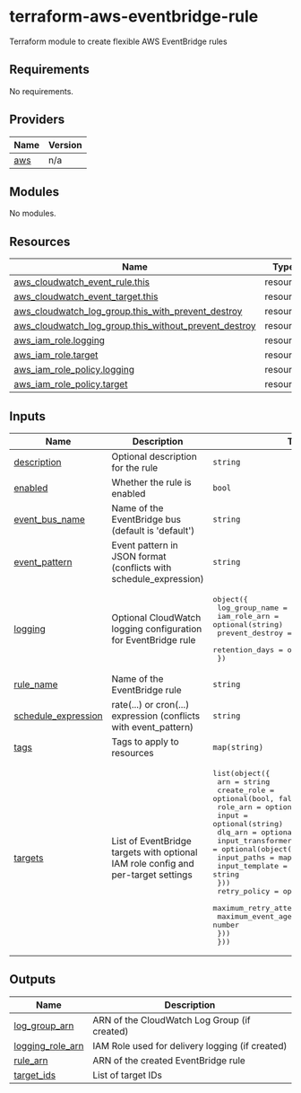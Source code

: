 # terraform-aws-eventbridge-rule

Terraform module to create flexible AWS EventBridge rules

<!-- BEGIN_TF_DOCS -->
## Requirements

No requirements.

## Providers

| Name | Version |
|------|---------|
| <a name="provider_aws"></a> [aws](#provider\_aws) | n/a |

## Modules

No modules.

## Resources

| Name | Type |
|------|------|
| [aws_cloudwatch_event_rule.this](https://registry.terraform.io/providers/hashicorp/aws/latest/docs/resources/cloudwatch_event_rule) | resource |
| [aws_cloudwatch_event_target.this](https://registry.terraform.io/providers/hashicorp/aws/latest/docs/resources/cloudwatch_event_target) | resource |
| [aws_cloudwatch_log_group.this_with_prevent_destroy](https://registry.terraform.io/providers/hashicorp/aws/latest/docs/resources/cloudwatch_log_group) | resource |
| [aws_cloudwatch_log_group.this_without_prevent_destroy](https://registry.terraform.io/providers/hashicorp/aws/latest/docs/resources/cloudwatch_log_group) | resource |
| [aws_iam_role.logging](https://registry.terraform.io/providers/hashicorp/aws/latest/docs/resources/iam_role) | resource |
| [aws_iam_role.target](https://registry.terraform.io/providers/hashicorp/aws/latest/docs/resources/iam_role) | resource |
| [aws_iam_role_policy.logging](https://registry.terraform.io/providers/hashicorp/aws/latest/docs/resources/iam_role_policy) | resource |
| [aws_iam_role_policy.target](https://registry.terraform.io/providers/hashicorp/aws/latest/docs/resources/iam_role_policy) | resource |

## Inputs

| Name | Description | Type | Default | Required |
|------|-------------|------|---------|:--------:|
| <a name="input_description"></a> [description](#input\_description) | Optional description for the rule | `string` | `null` | no |
| <a name="input_enabled"></a> [enabled](#input\_enabled) | Whether the rule is enabled | `bool` | `true` | no |
| <a name="input_event_bus_name"></a> [event\_bus\_name](#input\_event\_bus\_name) | Name of the EventBridge bus (default is 'default') | `string` | `"default"` | no |
| <a name="input_event_pattern"></a> [event\_pattern](#input\_event\_pattern) | Event pattern in JSON format (conflicts with schedule\_expression) | `string` | `null` | no |
| <a name="input_logging"></a> [logging](#input\_logging) | Optional CloudWatch logging configuration for EventBridge rule | <pre>object({<br/>    log_group_name  = string<br/>    iam_role_arn    = optional(string)<br/>    prevent_destroy = optional(bool, true)<br/>    retention_days  = optional(number, 30)<br/>  })</pre> | `null` | no |
| <a name="input_rule_name"></a> [rule\_name](#input\_rule\_name) | Name of the EventBridge rule | `string` | n/a | yes |
| <a name="input_schedule_expression"></a> [schedule\_expression](#input\_schedule\_expression) | rate(...) or cron(...) expression (conflicts with event\_pattern) | `string` | `null` | no |
| <a name="input_tags"></a> [tags](#input\_tags) | Tags to apply to resources | `map(string)` | `{}` | no |
| <a name="input_targets"></a> [targets](#input\_targets) | List of EventBridge targets with optional IAM role config and per-target settings | <pre>list(object({<br/>    arn         = string<br/>    create_role = optional(bool, false)<br/>    role_arn    = optional(string)<br/>    input       = optional(string)<br/>    dlq_arn     = optional(string)<br/>    input_transformer = optional(object({<br/>      input_paths    = map(string)<br/>      input_template = string<br/>    }))<br/>    retry_policy = optional(object({<br/>      maximum_retry_attempts       = number<br/>      maximum_event_age_in_seconds = number<br/>    }))<br/>  }))</pre> | n/a | yes |

## Outputs

| Name | Description |
|------|-------------|
| <a name="output_log_group_arn"></a> [log\_group\_arn](#output\_log\_group\_arn) | ARN of the CloudWatch Log Group (if created) |
| <a name="output_logging_role_arn"></a> [logging\_role\_arn](#output\_logging\_role\_arn) | IAM Role used for delivery logging (if created) |
| <a name="output_rule_arn"></a> [rule\_arn](#output\_rule\_arn) | ARN of the created EventBridge rule |
| <a name="output_target_ids"></a> [target\_ids](#output\_target\_ids) | List of target IDs |
<!-- END_TF_DOCS -->
